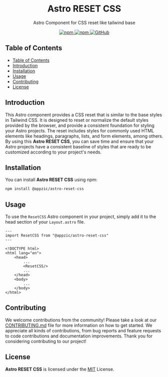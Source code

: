 <h1 align="center">Astro RESET CSS</h1>
<p align="center">Astro Component for CSS reset like tailwind base</p>


<p align="center" style="align: center;">
    <a href="https://www.npmjs.com/package/@appzic/astro-reset-css">
        <img alt="npm" src="https://img.shields.io/npm/v/@appzic/astro-reset-css">
    </a>
    <a href="https://www.npmjs.com/package/@appzic/astro-reset-css">
        <img alt="npm" src="https://img.shields.io/npm/dw/@appzic/astro-reset-css">
    </a>
    <a href="https://github.com/appzic/astro-reset-css/blob/main/LICENSE">
        <img alt="GitHub" src="https://img.shields.io/github/license/appzic/astro-reset-css">
    </a>
</p>


## Table of Contents
- [Table of Contents](#table-of-contents)
- [Introduction](#introduction)
- [Installation](#installation)
- [Usage](#usage)
- [Contributing](#contributing)
- [License](#license)


## Introduction
This Astro component provides a CSS reset that is similar to the base styles in Tailwind CSS. It is designed to reset or normalize the default styles provided by the browser, and provide a consistent foundation for styling your Astro projects. The reset includes styles for commonly used HTML elements like headings, paragraphs, lists, and form elements, among others. By using this **Astro RESET CSS**, you can save time and ensure that your Astro projects have a consistent baseline of styles that are ready to be customized according to your project's needs.

## Installation
You can install **Astro RESET CSS** using npm:

```bash
npm install @appzic/astro-reset-css
```

## Usage

To use the `ResetCSS` Astro component in your project, simply add it to the head section of your `Layout.astro` file.

```astro
---
import ResetCSS from "@appzic/astro-reset-css"
---

<!DOCTYPE html>
<html lang="en">
    <head>
        ...
        <ResetCSS/>
        ...
    </head>
    <body>
        ...
    </body>
</html>

```

## Contributing
We welcome contributions from the community! Please take a look at our [CONTRIBUTING.md](CONTRIBUTING.md) file for more information on how to get started. We appreciate all kinds of contributions, from bug reports and feature requests to code contributions and documentation improvements. Thank you for considering contributing to our project!

## License
**Astro RESET CSS** is licensed under the [MIT](LICENSE) License.